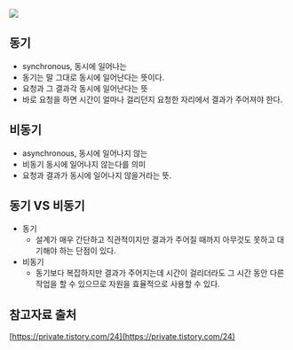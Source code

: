 ![](https://images.velog.io/images/daybreak/post/b7589efe-2188-4fc4-91ba-943a11d8f93a/%E1%84%83%E1%85%A9%E1%86%BC%E1%84%80%E1%85%B5%20%E1%84%87%E1%85%B5%E1%84%83%E1%85%A9%E1%86%BC%E1%84%80%E1%85%B5.jpg)

## 동기
- synchronous, 동시에 일어나는
- 동기는 말 그대로 동시에 일어난다는 뜻이다.
- 요청과 그 결과각 동시에 일어난다는 뜻
- 바로 요청을 하면 시간이 얼마나 걸리던지 요청한 자리에서 결과가 주어져야 한다.

## 비동기
- asynchronous, 동시에 일어나지 않는
- 비동기 동시에 일어나지 않는다를 의미
- 요청과 결과가 동시에 일어나지 않을거라는 뜻.

## 동기 VS 비동기
- 동기
    - 설계가 매우 간단하고 직관적이지만 결과가 주어질 때까지 아무것도 못하고 대기해야 하는 단점이 있다.
- 비동기
    - 동기보다 복잡하지만 결과가 주어지는데 시간이 걸리더라도 그 시간 동안 다른 작업을 할 수 있으므로 자원을 효율적으로 사용할 수 있다.

## 참고자료 출처
[https://private.tistory.com/24](https://private.tistory.com/24)